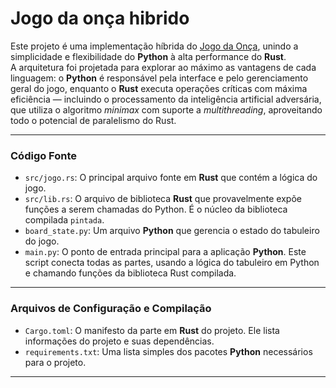 # Jogo da onça hibrido

Este projeto é uma implementação híbrida do [Jogo da Onça](https://pt.wikipedia.org/wiki/Jogo_da_on%C3%A7a), unindo a simplicidade e flexibilidade do **Python** à alta performance do **Rust**.  
A arquitetura foi projetada para explorar ao máximo as vantagens de cada linguagem: o **Python** é responsável pela interface e pelo gerenciamento geral do jogo, enquanto o **Rust** executa operações críticas com máxima eficiência — incluindo o processamento da inteligência artificial adversária, que utiliza o algoritmo *minimax* com suporte a *multithreading*, aproveitando todo o potencial de paralelismo do Rust.


---

### Código Fonte

* `src/jogo.rs`: O principal arquivo fonte em **Rust** que contém a lógica do jogo.
* `src/lib.rs`: O arquivo de biblioteca **Rust** que provavelmente expõe funções a serem chamadas do Python. É o núcleo da biblioteca compilada `pintada`.
* `board_state.py`: Um arquivo **Python** que gerencia o estado do tabuleiro do jogo.
* `main.py`: O ponto de entrada principal para a aplicação **Python**. Este script conecta todas as partes, usando a lógica do tabuleiro em Python e chamando funções da biblioteca Rust compilada.

---

### Arquivos de Configuração e Compilação

* `Cargo.toml`: O manifesto da parte em **Rust** do projeto. Ele lista informações do projeto e suas dependências.
* `requirements.txt`: Uma lista simples dos pacotes **Python** necessários para o projeto.
---
